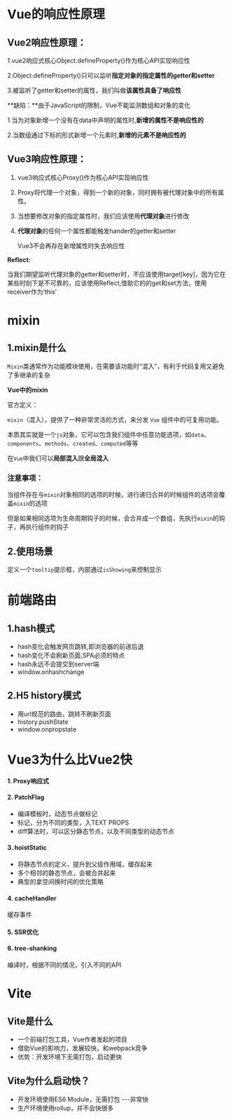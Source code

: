 # Vue的响应性原理

## **Vue2响应性原理：**

1.vue2响应式核心Object.defineProperty()作为核心API实现响应性

2.Object.defineProperty()只可以监听**指定对象的指定属性的getter和setter**

3.被监听了getter和setter的属性，我们叫做**该属性具备了响应性**

**缺陷：**由于JavaScript的限制，Vue不能监测数组和对象的变化

1.当为对象新增一个没有在data中声明的属性时,**新增的属性不是响应性的**

2.当数组通过下标的形式新增一个元素时,**新增的元素不是响应性的**

## **Vue3响应性原理：**

1. vue3响应式核心Proxy()作为核心API实现响应性

2. Proxy将代理一个对象，得到一个新的对象，同时拥有被代理对象中的所有属性。

3. 当想要修改对象的指定属性时，我们应该使用**代理对象**进行修改

4. **代理对象**的任何一个属性都能触发hander的getter和setter

   Vue3不会再存在新增属性时失去响应性

**Reflect:**

当我们期望监听代理对象的getter和setter时，不应该使用target[key]，因为它在某些时刻下是不可靠的，应该使用Reflect,借助它的的get和set方法，使用receiver作为‘this’

# mixin

## **1.mixin是什么**

`Mixin`类通常作为功能模块使用，在需要该功能时“混入”，有利于代码复用又避免了多继承的复杂

**Vue中的mixin**

官方定义：

`mixin`（混入），提供了一种非常灵活的方式，来分发 `Vue` 组件中的可复用功能。

本质其实就是一个`js`对象，它可以包含我们组件中任意功能选项，如`data`、`components`、`methods`、`created`、`computed`等等

在`Vue`中我们可以**局部混入**跟**全局混入**

### 注意事项：

当组件存在与`mixin`对象相同的选项的时候，进行递归合并的时候组件的选项会覆盖`mixin`的选项

但是如果相同选项为生命周期钩子的时候，会合并成一个数组，先执行`mixin`的钩子，再执行组件的钩子

## 2.使用场景

定义一个`tooltip`提示框，内部通过`isShowing`来控制显示

# 前端路由

## 1.hash模式

- hash变化会触发网页跳转,即浏览器的前进后退
- hash变化不会刷新页面,SPA必须的特点
- hash永远不会提交到server端
- window.onhashchange

## 2.H5 history模式

- 用url规范的路由，跳转不刷新页面
- history.pushState
- window.onpropstate		
																													
# Vue3为什么比Vue2快

#### 1.  Proxy响应式
#### 2.  PatchFlag
- 编译模板时，动态节点做标记
- 标记，分为不同的类型，入TEXT PROPS
- diff算法时，可以区分静态节点，以及不同类型的动态节点
#### 3.  hoistStatic

- 将静态节点的定义，提升到父级作用域，缓存起来
- 多个相邻的静态节点，会被合并起来
- 典型的拿空间换时间的优化策略

#### 4.  cacheHandler

缓存事件

#### 5.  SSR优化
#### 6.  tree-shanking

编译时，根据不同的情况，引入不同的API



# Vite

## Vite是什么

- 一个前端打包工具，Vue作者发起的项目
- 借助Vue的影响力，发展较快，和webpack竞争
- 优势：开发环境下无需打包，启动更快

## Vite为什么启动快？

- 开发环境使用ES6 Module，无需打包 ---非常快
- 生产环境使用rollup，并不会快很多
